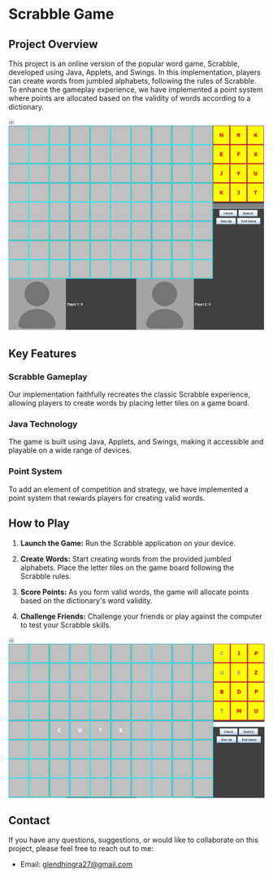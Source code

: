 # Scrabble Game

## Project Overview

This project is an online version of the popular word game, Scrabble, developed using Java, Applets, and Swings. In this implementation, players can create words from jumbled alphabets, following the rules of Scrabble. To enhance the gameplay experience, we have implemented a point system where points are allocated based on the validity of words according to a dictionary.


![Game Screenshot](Images/Image1.jpg)

## Key Features

### Scrabble Gameplay
Our implementation faithfully recreates the classic Scrabble experience, allowing players to create words by placing letter tiles on a game board.

### Java Technology
The game is built using Java, Applets, and Swings, making it accessible and playable on a wide range of devices.

### Point System
To add an element of competition and strategy, we have implemented a point system that rewards players for creating valid words.

## How to Play

1. **Launch the Game:** Run the Scrabble application on your device.

2. **Create Words:** Start creating words from the provided jumbled alphabets. Place the letter tiles on the game board following the Scrabble rules.

3. **Score Points:** As you form valid words, the game will allocate points based on the dictionary's word validity.

4. **Challenge Friends:** Challenge your friends or play against the computer to test your Scrabble skills.

![Game Screenshot](Images/Image2.jpg)

## Contact

If you have any questions, suggestions, or would like to collaborate on this project, please feel free to reach out to me:

- Email: glendhingra27@gmail.com
